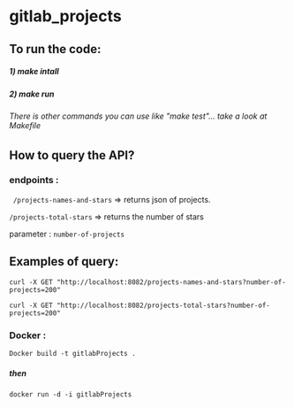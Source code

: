 # gitlab_projects

## To run the code:

##### 1) make intall

##### 2) make run

###### There is other commands you can use like "make test"... take a look at Makefile

## How to query the API?

### endpoints :

` /projects-names-and-stars` => returns json of projects.

`/projects-total-stars` => returns the number of stars

parameter : `number-of-projects`

## Examples of query:

`curl -X GET "http://localhost:8082/projects-names-and-stars?number-of-projects=200"`

`curl -X GET "http://localhost:8082/projects-total-stars?number-of-projects=200"`

### Docker :

`Docker build -t gitlabProjects .`

##### then

`docker run -d -i gitlabProjects`
